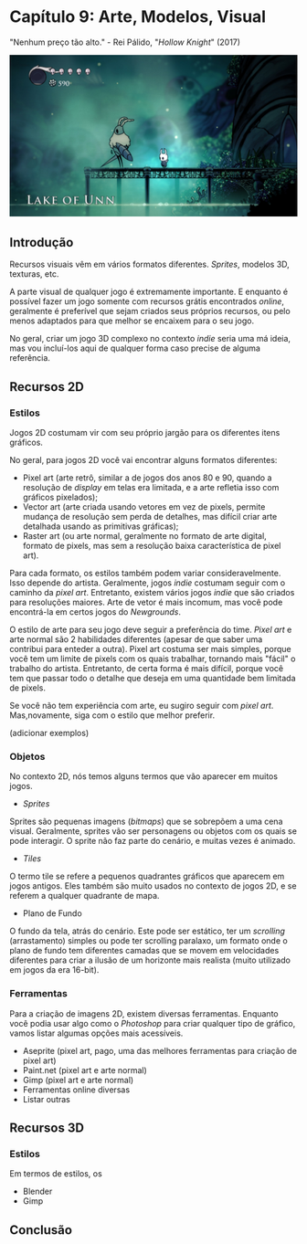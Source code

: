 
# Capítulo 9: Arte, Modelos, Visual
"Nenhum preço tão alto." - Rei Pálido, "_Hollow Knight_" (2017)

![Capítulo 9 capa](../Arquivos/Imagens/capa_09.jpg 'No cost too great.')

## Introdução
Recursos visuais vêm em vários formatos diferentes. _Sprites_, modelos 3D, texturas, etc. 

A parte visual de qualquer jogo é extremamente importante. E enquanto é possível fazer um jogo somente com recursos grátis encontrados _online_, geralmente é preferível que sejam criados seus próprios recursos, ou pelo menos adaptados para que melhor se encaixem para o seu jogo.

No geral, criar um jogo 3D complexo no contexto _indie_ seria uma má ideia, mas vou incluí-los aqui de qualquer forma caso precise de alguma referência.

## Recursos 2D
### Estilos
Jogos 2D costumam vir com seu próprio jargão para os diferentes itens gráficos.

No geral, para jogos 2D você vai encontrar alguns formatos diferentes:
- Pixel art (arte retrô, similar a de jogos dos anos 80 e 90, quando a resolução de _display_ em telas era limitada, e a arte refletia isso com gráficos pixelados);
- Vector art (arte criada usando vetores em vez de pixels, permite mudança de resolução sem perda de detalhes, mas difícil criar arte detalhada usando as primitivas gráficas);
- Raster art (ou arte normal, geralmente no formato de arte digital, formato de pixels, mas sem a resolução baixa característica de pixel art).

Para cada formato, os estilos também podem variar consideravelmente. Isso depende do artista. Geralmente, jogos _indie_ costumam seguir com o caminho da _pixel art_. Entretanto, existem vários jogos _indie_ que são criados para resoluções maiores. Arte de vetor é mais incomum, mas você pode encontrá-la em certos jogos do _Newgrounds_.

O estilo de arte para seu jogo deve seguir a preferência do time. _Pixel art_ e arte normal são 2 habilidades diferentes (apesar de que saber uma contribui para enteder a outra). Pixel art costuma ser mais simples, porque você tem um limite de pixels com os quais trabalhar, tornando mais "fácil" o trabalho do artista. Entretanto, de certa forma é mais difícil, porque você tem que passar todo o detalhe que deseja em uma quantidade bem limitada de pixels.

Se você não tem experiência com arte, eu sugiro seguir com _pixel art_. Mas,novamente, siga com o estilo que melhor preferir.

(adicionar exemplos)

### Objetos
No contexto 2D, nós temos alguns termos que vão aparecer em muitos jogos. 
- _Sprites_

Sprites são pequenas imagens (_bitmaps_) que se sobrepõem a uma cena visual. Geralmente, sprites vão ser personagens ou objetos com os quais se pode interagir. O sprite não faz parte do cenário, e muitas vezes é animado.

- _Tiles_

O termo tile se refere a pequenos quadrantes gráficos que aparecem em jogos antigos. Eles também são muito usados no contexto de jogos 2D, e se referem a qualquer quadrante de mapa.

- Plano de Fundo

O fundo da tela, atrás do cenário. Este pode ser estático, ter um _scrolling_ (arrastamento) simples ou pode ter scrolling paralaxo, um formato onde o plano de fundo tem diferentes camadas que se movem em velocidades diferentes para criar a ilusão de um horizonte mais realista (muito utilizado em jogos da era 16-bit).

### Ferramentas
Para a criação de imagens 2D, existem diversas ferramentas. Enquanto você podia usar algo como o _Photoshop_ para criar qualquer tipo de gráfico, vamos listar algumas opções mais acessíveis.

- Aseprite (pixel art, pago, uma das melhores ferramentas para criação de pixel art)
- Paint.net (pixel art e arte normal)
- Gimp (pixel art e arte normal)
- Ferramentas online diversas
- Listar outras

## Recursos 3D
### Estilos
Em termos de estilos, os 

- Blender
- Gimp



## Conclusão

